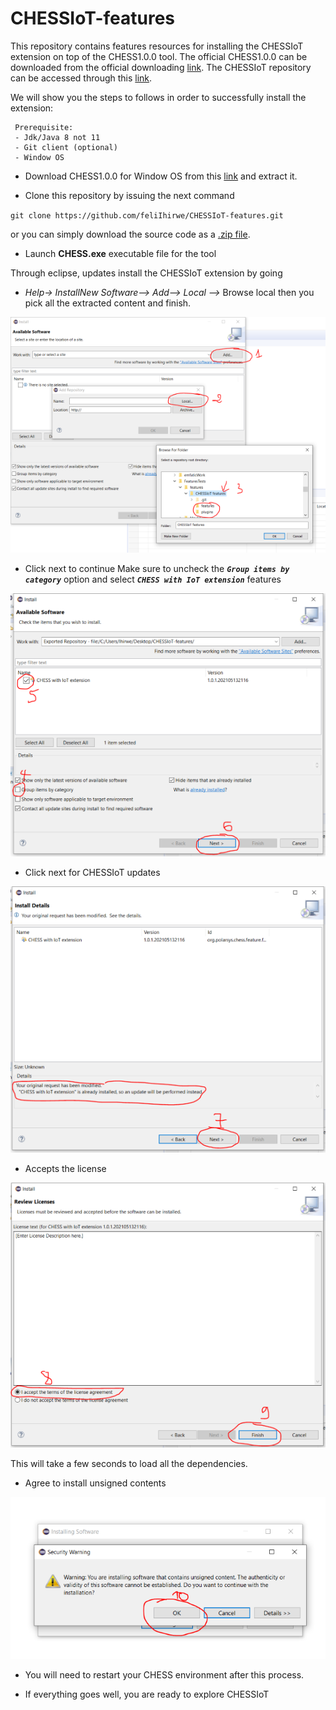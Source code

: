 # CHESSIoT-features

This repository contains features resources for installing the CHESSIoT extension on top of the CHESS1.0.0 tool. The official CHESS1.0.0 can be downloaded from the official downloading [link](https://www.eclipse.org/chess/download.html). The CHESSIoT repository can be accessed through this [link](https://github.com/feliIhirwe/CHESSIoT_Dev).

We will show you the steps to follows in order to successfully install the extension:

     Prerequisite: 
     - Jdk/Java 8 not 11
     - Git client (optional)
     - Window OS

- Download CHESS1.0.0 for Window OS from this [link](https://download.eclipse.org/chess/core/releases/1.0.0/CHESS-1.0.0-win32.win32.x86_64.zip) and extract it.

- Clone this repository by issuing the next command
   
``git clone https://github.com/feliIhirwe/CHESSIoT-features.git``
 
 or you can simply download the source code as a [.zip file](https://github.com/feliIhirwe/CHESSIoT-features/archive/refs/heads/master.zip).
 
- Launch **CHESS.exe** executable file for the tool

Through eclipse, updates install the CHESSIoT extension by going 
 -  _Help-> InstallNew Software--> Add--> Local -->_ Browse local then you pick all the extracted content and finish.  

![](https://github.com/feliIhirwe/Readme-resources/blob/main/Install%20CHESSIoT/browse.PNG)

- Click next to continue
Make sure to uncheck the **_`` Group items by category ``_** option and select **_``CHESS with IoT extension``_** features

![](https://github.com/feliIhirwe/Readme-resources/blob/main/Install%20CHESSIoT/Select%20CHESSIoT.PNG)

- Click next for CHESSIoT updates

![](https://github.com/feliIhirwe/Readme-resources/blob/main/Install%20CHESSIoT/update.PNG)

- Accepts the license 

![](https://github.com/feliIhirwe/Readme-resources/blob/main/Install%20CHESSIoT/accept.PNG)

This will take a few seconds to load all the dependencies.
- Agree to install unsigned contents
 
![](https://github.com/feliIhirwe/Readme-resources/blob/main/Install%20CHESSIoT/last.PNG)

- You will need to restart your CHESS environment after this process.

- If everything goes well, you are ready to explore CHESSIoT
